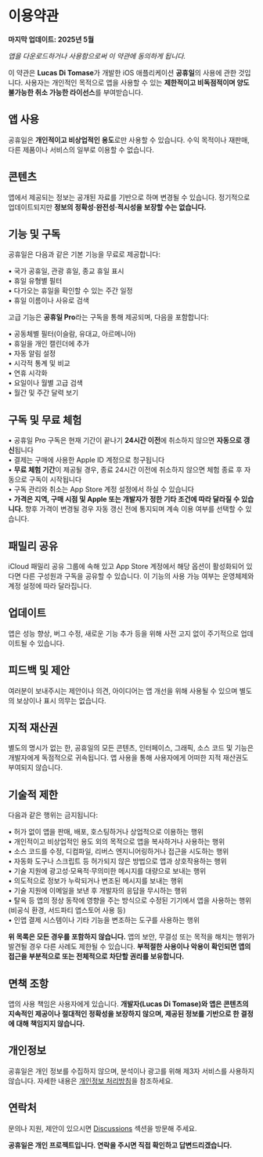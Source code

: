 # 이용약관  
  
**마지막 업데이트: 2025년 5월**  
  
*앱을 다운로드하거나 사용함으로써 이 약관에 동의하게 됩니다.*  
  
이 약관은 **Lucas Di Tomase**가 개발한 iOS 애플리케이션 **공휴일**의 사용에 관한 것입니다. 사용자는 개인적인 목적으로 앱을 사용할 수 있는 **제한적이고 비독점적이며 양도 불가능한 취소 가능한 라이선스**를 부여받습니다.  
  
## 앱 사용  
  
공휴일은 **개인적이고 비상업적인 용도**로만 사용할 수 있습니다. 수익 목적이나 재판매, 다른 제품이나 서비스의 일부로 이용할 수 없습니다.  
  
## 콘텐츠  
  
앱에서 제공되는 정보는 공개된 자료를 기반으로 하며 변경될 수 있습니다. 정기적으로 업데이트되지만 **정보의 정확성·완전성·적시성을 보장할 수는 없습니다.**  
  
## 기능 및 구독  
  
공휴일은 다음과 같은 기본 기능을 무료로 제공합니다:  
  
• 국가 공휴일, 관광 휴일, 종교 휴일 표시  
• 휴일 유형별 필터  
• 다가오는 휴일을 확인할 수 있는 주간 일정  
• 휴일 이름이나 사유로 검색  
  
고급 기능은 **공휴일 Pro**라는 구독을 통해 제공되며, 다음을 포함합니다:  
  
• 공동체별 필터(이슬람, 유대교, 아르메니아)  
• 휴일을 개인 캘린더에 추가  
• 자동 알림 설정  
• 시각적 통계 및 비교  
• 연휴 시각화  
• 요일이나 월별 고급 검색  
• 월간 및 주간 달력 보기  
  
## 구독 및 무료 체험  
  
• 공휴일 Pro 구독은 현재 기간이 끝나기 **24시간 이전**에 취소하지 않으면 **자동으로 갱신**됩니다  
• 결제는 구매에 사용한 Apple ID 계정으로 청구됩니다  
• **무료 체험 기간**이 제공될 경우, 종료 24시간 이전에 취소하지 않으면 체험 종료 후 자동으로 구독이 시작됩니다  
• 구독 관리와 취소는 App Store 계정 설정에서 하실 수 있습니다  
• **가격은 지역, 구매 시점 및 Apple 또는 개발자가 정한 기타 조건에 따라 달라질 수 있습니다.** 향후 가격이 변경될 경우 자동 갱신 전에 통지되며 계속 이용 여부를 선택할 수 있습니다.  
  
## 패밀리 공유  
  
iCloud 패밀리 공유 그룹에 속해 있고 App Store 계정에서 해당 옵션이 활성화되어 있다면 다른 구성원과 구독을 공유할 수 있습니다. 이 기능의 사용 가능 여부는 운영체제와 계정 설정에 따라 달라집니다.  
  
## 업데이트  
  
앱은 성능 향상, 버그 수정, 새로운 기능 추가 등을 위해 사전 고지 없이 주기적으로 업데이트될 수 있습니다.  
  
## 피드백 및 제안  
  
여러분이 보내주시는 제안이나 의견, 아이디어는 앱 개선을 위해 사용될 수 있으며 별도의 보상이나 표시 의무는 없습니다.  
  
## 지적 재산권  
  
별도의 명시가 없는 한, 공휴일의 모든 콘텐츠, 인터페이스, 그래픽, 소스 코드 및 기능은 개발자에게 독점적으로 귀속됩니다. 앱 사용을 통해 사용자에게 어떠한 지적 재산권도 부여되지 않습니다.  
  
## 기술적 제한  
  
다음과 같은 행위는 금지됩니다:  
  
• 허가 없이 앱을 판매, 배포, 호스팅하거나 상업적으로 이용하는 행위  
• 개인적이고 비상업적인 용도 외의 목적으로 앱을 복사하거나 사용하는 행위  
• 소스 코드를 수정, 디컴파일, 리버스 엔지니어링하거나 접근을 시도하는 행위  
• 자동화 도구나 스크립트 등 허가되지 않은 방법으로 앱과 상호작용하는 행위  
• 기술 지원에 광고성·모욕적·무의미한 메시지를 대량으로 보내는 행위  
• 의도적으로 정보가 누락되거나 변조된 메시지를 보내는 행위  
• 기술 지원에 이메일을 보낸 후 개발자의 응답을 무시하는 행위  
• 탈옥 등 앱의 정상 동작에 영향을 주는 방식으로 수정된 기기에서 앱을 사용하는 행위(비공식 환경, 서드파티 앱스토어 사용 등)  
• 인앱 결제 시스템이나 기타 기능을 변조하는 도구를 사용하는 행위  
  
**위 목록은 모든 경우를 포함하지 않습니다.** 앱의 보안, 무결성 또는 목적을 해치는 행위가 발견될 경우 다른 사례도 제한될 수 있습니다. **부적절한 사용이나 악용이 확인되면 앱의 접근을 부분적으로 또는 전체적으로 차단할 권리를 보유합니다.**  
  
## 면책 조항  
  
앱의 사용 책임은 사용자에게 있습니다. **개발자(Lucas Di Tomase)와 앱은 콘텐츠의 지속적인 제공이나 절대적인 정확성을 보장하지 않으며, 제공된 정보를 기반으로 한 결정에 대해 책임지지 않습니다.**  
  
## 개인정보  
  
공휴일은 개인 정보를 수집하지 않으며, 분석이나 광고를 위해 제3자 서비스를 사용하지 않습니다. 자세한 내용은 [개인정보 처리방침](https://lucasditomase.github.io/feriados/ko/privacy-policy)을 참조하세요.  
  
## 연락처  
  
문의나 지원, 제안이 있으시면 [Discussions](https://github.com/lucasditomase/feriados/discussions) 섹션을 방문해 주세요.  
  
**공휴일은 개인 프로젝트입니다. 연락을 주시면 직접 확인하고 답변드리겠습니다.**  
